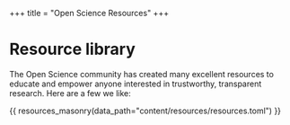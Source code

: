 +++
title = "Open Science Resources"
+++

# Resource library

The Open Science community has created many excellent resources to educate and empower anyone interested in trustworthy, transparent research. Here are a few we like:

{{ resources_masonry(data_path="content/resources/resources.toml") }}
